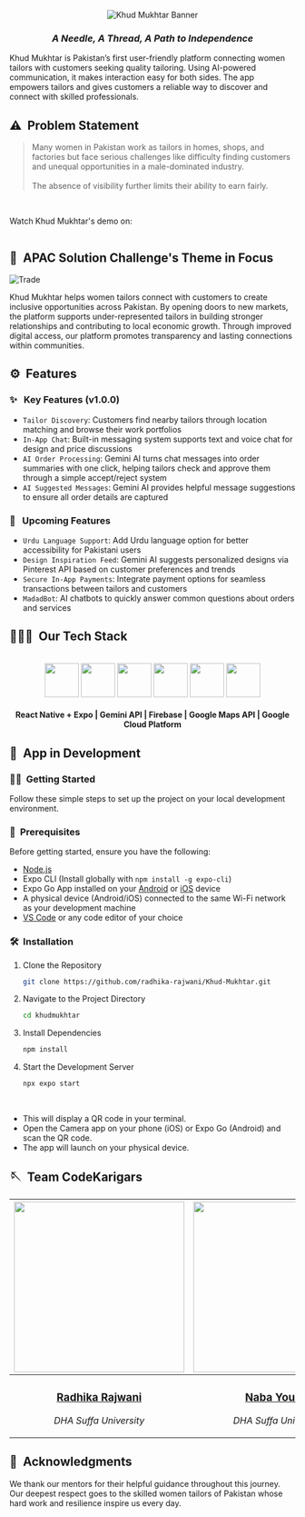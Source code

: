 <br>
<div align="center">
    <div >
        <img src="https://i.postimg.cc/pTv0RnPK/khud-mukhtar-banner.png" alt="Khud Mukhtar Banner"/>
    </div>
    <div>
         <h3><i>A Needle, A Thread, A Path to Independence</i></h3>
    </div>      
</div>

Khud Mukhtar is Pakistan’s first user-friendly platform connecting women tailors with customers seeking quality tailoring. Using AI-powered communication, it makes interaction easy for both sides. The app empowers tailors and gives customers a reliable way to discover and connect with skilled professionals.

## ⚠️ &nbsp;Problem Statement

<blockquote>
Many women in Pakistan work as tailors in homes, shops, and factories but face serious challenges like difficulty finding customers and unequal opportunities in a male-dominated industry.
<br><br>
The absence of visibility further limits their ability to earn fairly. 
</blockquote>

<br>

Watch Khud Mukhtar's demo on: 

<a href="">
    <img src="https://img.shields.io/badge/YouTube-%23FF0000.svg?style=for-the-badge&logo=YouTube&logoColor=white" alt=""/>
</a>

## 🎯 &nbsp;APAC Solution Challenge's Theme in Focus

![Trade](https://i.postimg.cc/wj7CLKC7/trade.png)

Khud Mukhtar helps women tailors connect with customers to create inclusive opportunities across Pakistan. By opening doors to new markets, the platform supports under-represented tailors in building stronger relationships and contributing to local economic growth. Through improved digital access, our platform promotes transparency and lasting connections within communities.
 
## ⚙️ &nbsp;Features

### ✨ &nbsp; Key Features (v1.0.0)

- `Tailor Discovery`: Customers find nearby tailors through location matching and browse their work portfolios
- `In-App Chat`: Built-in messaging system supports text and voice chat for design and price discussions
- `AI Order Processing`: Gemini AI turns chat messages into order summaries with one click, helping tailors check and approve them through a simple accept/reject system
- `AI Suggested Messages`: Gemini AI provides helpful message suggestions to ensure all order details are captured

### 🚀 &nbsp; Upcoming Features

- `Urdu Language Support`: Add Urdu language option for better accessibility for Pakistani users
- `Design Inspiration Feed`: Gemini AI suggests personalized designs via Pinterest API based on customer preferences and trends
- `Secure In-App Payments`: Integrate payment options for seamless transactions between tailors and customers
- `MadadBot`: AI chatbots to quickly answer common questions about orders and services

## 👨🏻‍💻 &nbsp;Our Tech Stack

<br>
<div align="center">
<img src="https://i.postimg.cc/vHR53jQS/react.png" height="60"/>
<img src="https://i.postimg.cc/hjfV5RzN/expo.png" height="60"/>
<img src="https://i.postimg.cc/vTnfG7vz/gemini.png" height="60"/>
<img src="https://i.postimg.cc/V6pXyZXv/firebase.png" height="60"/>
<img src="https://i.postimg.cc/jqnz6Kr7/google-maps.png" height="60"/>
<img src="https://i.postimg.cc/1zWpB3tp/gcp.png" height="60"/>
</div>

<div align="center">
  <h4>React Native + Expo | Gemini API | Firebase | Google Maps API | Google Cloud Platform</h4>
</div>

## 🚧 &nbsp;App in Development  

### 🏃‍♀️ &nbsp;Getting Started

Follow these simple steps to set up the project on your local development environment.

### 📝 &nbsp;Prerequisites

Before getting started, ensure you have the following:

- [Node.js](https://nodejs.org/en)
- Expo CLI (Install globally with `npm install -g expo-cli`)
- Expo Go App installed on your [Android](https://play.google.com/store/apps/details?id=host.exp.exponent) or [iOS](https://apps.apple.com/app/expo-go/id982107779) device
- A physical device (Android/iOS) connected to the same Wi-Fi network as your development machine
- [VS Code](https://code.visualstudio.com) or any code editor of your choice

### 🛠️ &nbsp;Installation

1. Clone the Repository

   ```bash
   git clone https://github.com/radhika-rajwani/Khud-Mukhtar.git
   ```

2. Navigate to the Project Directory

   ```bash
   cd khudmukhtar
   ```

3. Install Dependencies

   ```bash
   npm install
   ```

4. Start the Development Server

   ```bash
   npx expo start
   ```

<br> 

- This will display a QR code in your terminal.
- Open the Camera app on your phone (iOS) or Expo Go (Android) and scan the QR code.
- The app will launch on your physical device.

## 🪡 &nbsp;Team CodeKarigars

| <a href="https://github.com/radhika-rajwani"><img width="300px" src="https://i.postimg.cc/yxDZW2dn/radhika-rajwani.png" alt=""/></a> | <a href="https://github.com/nabayousuf27"><img width="300px" src="https://i.postimg.cc/YqTvD4sn/naba-yousuf.png" alt=""/></a> | <a href="https://github.com/sualehajunaid8"><img width="300px" src="https://i.postimg.cc/vZ9cJYRQ/sualeha-junaid.png" alt=""/></a> | <a href="https://github.com/MahnoorAhmed-Dev"><img width="300px" src="https://i.postimg.cc/g0WndCd3/mahnoor-ahmed.png" alt=""/></a> |
| ---------------------------------------------------------------------------------------------------------------------------------------------------------------------------------------------------------------------------------- | ----------------------------------------------------------------------------------------------------------------------------------------------------------------------------------------------------------------------------------- | -------------------------------------------------------------------------------------------------------------------------------------------------------------------------------------------------------------------------- | ----------------------------------------------------------------------------------------------------------------------------------------------------------------------------------------------------------------------------- |
| <div align="center"><h3><b><a href="https://github.com/radhika-rajwani">Radhika Rajwani</a></b></h3><p><i>DHA Suffa University</i></p></div>                                                                               | <div align="center"><h3><b><a href="https://github.com/nabayousuf27">Naba Yousuf</a></b></h3></a><p><i>DHA Suffa University</i></p></div>                                                                          | <div align="center"><h3><b><a href="https://github.com/sualehajunaid8">Sualeha Junaid</a></b></h3></a><p><i>DHA Suffa University</i></p></div></a>                                                               | <div align="center"><h3><b><a href="https://github.com/MahnoorAhmed-Dev">Mahnoor Ahmed</a></b></h3></a><p><i>DHA Suffa University</i></p></div>

## 🙌 &nbsp;Acknowledgments

We thank our mentors for their helpful guidance throughout this journey. Our deepest respect goes to the skilled women tailors of Pakistan whose hard work and resilience inspire us every day.
